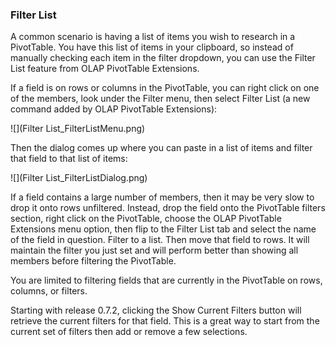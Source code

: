 ### Filter List

A common scenario is having a list of items you wish to research in a PivotTable. You have this list of items in your clipboard, so instead of manually checking each item in the filter dropdown, you can use the Filter List feature from OLAP PivotTable Extensions.

If a field is on rows or columns in the PivotTable, you can right click on one of the members, look under the Filter menu, then select Filter List (a new command added by OLAP PivotTable Extensions):

![](Filter List_FilterListMenu.png)

Then the dialog comes up where you can paste in a list of items and filter that field to that list of items:

![](Filter List_FilterListDialog.png)

If a field contains a large number of members, then it may be very slow to drop it onto rows unfiltered. Instead, drop the field onto the PivotTable filters section, right click on the PivotTable, choose the OLAP PivotTable Extensions menu option, then flip to the Filter List tab and select the name of the field in question. Filter to a list. Then move that field to rows. It will maintain the filter you just set and will perform better than showing all members before filtering the PivotTable.

You are limited to filtering fields that are currently in the PivotTable on rows, columns, or filters.

Starting with release 0.7.2, clicking the Show Current Filters button will retrieve the current filters for that field. This is a great way to start from the current set of filters then add or remove a few selections.